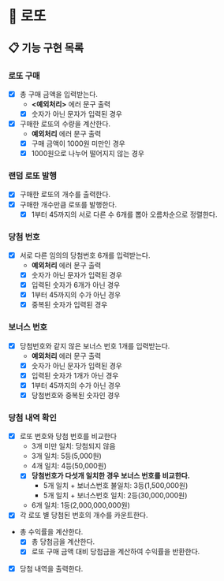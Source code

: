 # 🎱 로또
## 📋 기능 구현 목록
### 로또 구매
- [x] 총 구매 금액을 입력받는다.
  - **<예외처리>** 에러 문구 출력
   - [x] 숫자가 아닌 문자가 입력된 경우
- [x] 구매한 로또의 수량을 계산한다.
  - **예외처리** 에러 문구 출력
   - [x] 구매 금액이 1000원 미만인 경우
   - [x] 1000원으로 나누어 떨어지지 않는 경우
### 랜덤 로또 발행
- [x] 구매한 로또의 개수를 출력한다.
- [x] 구매한 개수만큼 로또를 발행한다.
  - [x] 1부터 45까지의 서로 다른 수 6개를 뽑아 오름차순으로 정렬한다.
### 당첨 번호
- [x] 서로 다른 임의의 당첨번호 6개를 입력받는다.
  - **예외처리** 에러 문구 출력
   - [x] 숫자가 아닌 문자가 입력된 경우
   - [x] 입력된 숫자가 6개가 아닌 경우
   - [x] 1부터 45까지의 수가 아닌 경우
   - [x] 중복된 숫자가 입력된 경우
### 보너스 번호
- [x] 당첨번호와 같지 않은 보너스 번호 1개를 입력받는다.
  - **예외처리** 에러 문구 출력 
   - [x] 숫자가 아닌 문자가 입력된 경우
   - [x] 입력된 숫자가 1개가 아닌 경우
   - [x] 1부터 45까지의 수가 아닌 경우
   - [x] 당첨번호와 중복된 숫자인 경우
### 당첨 내역 확인
- [x] 로또 번호와 당첨 번호를 비교한다
  - 3개 미만 일치: 당첨되지 않음
  - 3개 일치: 5등(5,000원) 
  - 4개 일치: 4등(50,000원)
  - [x] **당첨번호가 다섯개 일치한 경우 보너스 번호를 비교한다.** 
    - 5개 일치 + 보너스번호 불일치: 3등(1,500,000원)
    - 5개 일치 + 보너스번호 일치: 2등(30,000,000원)
  - 6개 일치: 1등(2,000,000,000원)
- [x] 각 로또 별 당첨된 번호의 개수를 카운트한다.
- 총 수익률을 계산한다.
  -[x] 총 당첨금을 계산한다.
  -[x] 로또 구매 금액 대비 당첨금을 계산하여 수익률을 반환한다.
- [x] 당첨 내역을 출력한다.
